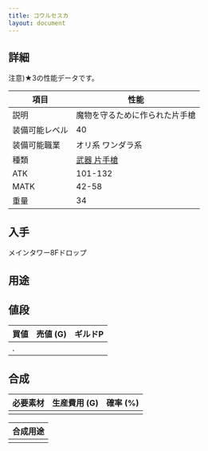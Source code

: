 ```yaml
---
title: コウルセスカ
layout: document
---
```

## 詳細

注意)★3の性能データです。

|項目|性能|
|---|---|
|説明|魔物を守るために作られた片手槍|
|装備可能レベル|40|
|装備可能職業|オリ系 ワンダラ系|
|種類|[武器 片手槍](武器(片手槍))|
|ATK|101-132|
|MATK|42-58|
|重量|34|

## 入手

メインタワー8Fドロップ

## 用途


## 値段

|買値|売値 (G)|ギルドP|
|---|---|---|
|.|||
	

## 合成


|必要素材|生産費用 (G)|確率 (%)|
|---|---|---|
||||


|合成用途|
|---|
||
